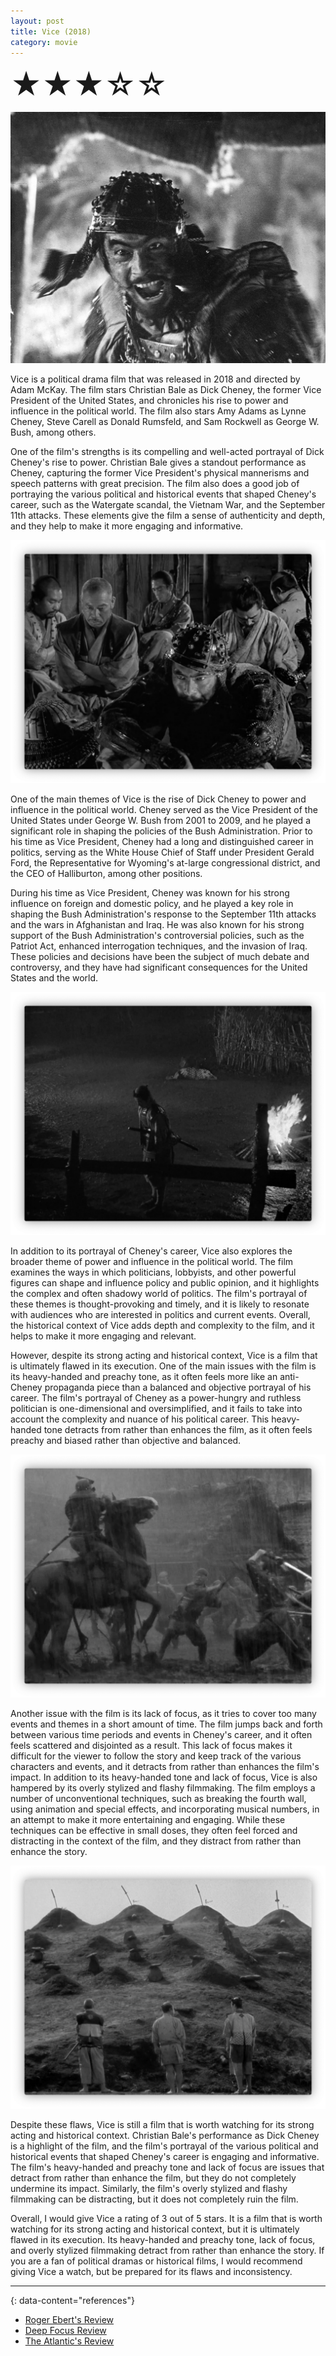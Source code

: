 ```yaml
---
layout: post
title: Vice (2018)
category: movie
---
```

<font size=7>★★★☆☆</font>

![img](https://raw.githubusercontent.com/abadari3/abadari3.github.io/master/_images/sevensamurai1.jpeg)

Vice is a political drama film that was released in 2018 and directed by Adam McKay. The film stars Christian Bale as Dick Cheney, the former Vice President of the United States, and chronicles his rise to power and influence in the political world. The film also stars Amy Adams as Lynne Cheney, Steve Carell as Donald Rumsfeld, and Sam Rockwell as George W. Bush, among others.

One of the film's strengths is its compelling and well-acted portrayal of Dick Cheney's rise to power. Christian Bale gives a standout performance as Cheney, capturing the former Vice President's physical mannerisms and speech patterns with great precision. The film also does a good job of portraying the various political and historical events that shaped Cheney's career, such as the Watergate scandal, the Vietnam War, and the September 11th attacks. These elements give the film a sense of authenticity and depth, and they help to make it more engaging and informative.

<img src="https://raw.githubusercontent.com/abadari3/abadari3.github.io/master/_images/sevensamurai3.png" class="rightfloat" > 

One of the main themes of Vice is the rise of Dick Cheney to power and influence in the political world. Cheney served as the Vice President of the United States under George W. Bush from 2001 to 2009, and he played a significant role in shaping the policies of the Bush Administration. Prior to his time as Vice President, Cheney had a long and distinguished career in politics, serving as the White House Chief of Staff under President Gerald Ford, the Representative for Wyoming's at-large congressional district, and the CEO of Halliburton, among other positions.

During his time as Vice President, Cheney was known for his strong influence on foreign and domestic policy, and he played a key role in shaping the Bush Administration's response to the September 11th attacks and the wars in Afghanistan and Iraq. He was also known for his strong support of the Bush Administration's controversial policies, such as the Patriot Act, enhanced interrogation techniques, and the invasion of Iraq. These policies and decisions have been the subject of much debate and controversy, and they have had significant consequences for the United States and the world.

<img src="https://raw.githubusercontent.com/abadari3/abadari3.github.io/master/_images/sevensamurai4.png" class="leftfloat"> 

In addition to its portrayal of Cheney's career, Vice also explores the broader theme of power and influence in the political world. The film examines the ways in which politicians, lobbyists, and other powerful figures can shape and influence policy and public opinion, and it highlights the complex and often shadowy world of politics. The film's portrayal of these themes is thought-provoking and timely, and it is likely to resonate with audiences who are interested in politics and current events. Overall, the historical context of Vice adds depth and complexity to the film, and it helps to make it more engaging and relevant.

However, despite its strong acting and historical context, Vice is a film that is ultimately flawed in its execution. One of the main issues with the film is its heavy-handed and preachy tone, as it often feels more like an anti-Cheney propaganda piece than a balanced and objective portrayal of his career. The film's portrayal of Cheney as a power-hungry and ruthless politician is one-dimensional and oversimplified, and it fails to take into account the complexity and nuance of his political career. This heavy-handed tone detracts from rather than enhances the film, as it often feels preachy and biased rather than objective and balanced.

<img src="https://raw.githubusercontent.com/abadari3/abadari3.github.io/master/_images/sevensamurai6.png" class="rightfloat" > 

Another issue with the film is its lack of focus, as it tries to cover too many events and themes in a short amount of time. The film jumps back and forth between various time periods and events in Cheney's career, and it often feels scattered and disjointed as a result. This lack of focus makes it difficult for the viewer to follow the story and keep track of the various characters and events, and it detracts from rather than enhances the film's impact. In addition to its heavy-handed tone and lack of focus, Vice is also hampered by its overly stylized and flashy filmmaking. The film employs a number of unconventional techniques, such as breaking the fourth wall, using animation and special effects, and incorporating musical numbers, in an attempt to make it more entertaining and engaging. While these techniques can be effective in small doses, they often feel forced and distracting in the context of the film, and they distract from rather than enhance the story.

<img src="https://raw.githubusercontent.com/abadari3/abadari3.github.io/master/_images/sevensamurai5.png" class="leftfloat"> 

Despite these flaws, Vice is still a film that is worth watching for its strong acting and historical context. Christian Bale's performance as Dick Cheney is a highlight of the film, and the film's portrayal of the various political and historical events that shaped Cheney's career is engaging and informative. The film's heavy-handed and preachy tone and lack of focus are issues that detract from rather than enhance the film, but they do not completely undermine its impact. Similarly, the film's overly stylized and flashy filmmaking can be distracting, but it does not completely ruin the film.

Overall, I would give Vice a rating of 3 out of 5 stars. It is a film that is worth watching for its strong acting and historical context, but it is ultimately flawed in its execution. Its heavy-handed and preachy tone, lack of focus, and overly stylized filmmaking detract from rather than enhance the story. If you are a fan of political dramas or historical films, I would recommend giving Vice a watch, but be prepared for its flaws and inconsistency.

---
{: data-content="references"}
- [Roger Ebert's Review](https://www.rogerebert.com/reviews/vice-2018)
- [Deep Focus Review](https://deepfocusreview.com/reviews/vice/)
- [The Atlantic's Review](https://www.theatlantic.com/entertainment/archive/2018/12/vice-movie-review-dick-cheney-christian-bale-amy-adams-adam-mckay/578743/)
